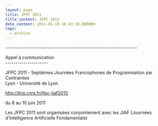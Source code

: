 ```yaml
---
layout: page
title: JFPC 2011
title_content: JFPC 2011
date_content: 2011-01-19 16:43:19.000000
tags:
  - archive
---
```

\-----------------------------------------------------------------  
  
Appel à communication  
\---------------------  
  
JFPC 2011 - Septièmes Journées Francophones de Programmation par Contraintes  
Lyon - Université de Lyon  
  
[http://liris.cnrs.fr/jfpc-jiaf2011/ ](http://liris.cnrs.fr/jfpc-jiaf2011/
"http://liris.cnrs.fr/jfpc-jiaf2011/ ")  
  
du 8 au 10 juin 2011  
  
Les JFPC 2011 sont organisées conjointement avec les JIAF (Journées
d'Intelligence Artificielle Fondamentale)



